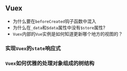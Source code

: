 ## Vuex

* 为什么要在`beforeCreated`钩子函数中混入
* 为什么在`_data`和`$data`属性中没有`$store`属性?
* `Vuex`内部的`Vue`实例是如何知道更新哪个地方的视图的？

### 实现`Vuex`的`state`响应式

### `Vuex`如何优雅的处理对象组成的树结构




